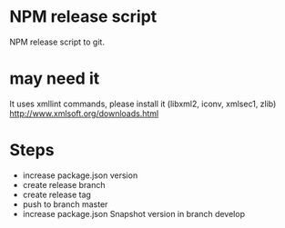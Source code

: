 # NPM release script
NPM release script to git.

# may need it
It uses xmllint commands, please install it (libxml2, iconv, xmlsec1, zlib)
http://www.xmlsoft.org/downloads.html


# Steps
- increase package.json version
- create release branch
- create release tag
- push to branch master
- increase package.json Snapshot version in branch develop